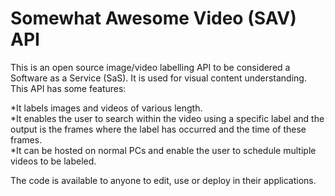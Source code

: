 # Somewhat Awesome Video (SAV) API
This is an open source image/video labelling API to be considered a Software as a Service (SaS). It is used for visual content understanding. This API has some features:   

*It labels images and videos of various length.   
*It enables the user to search within the video using a specific label and the output is the frames where the label has occurred and the time of these frames.  
*It can be hosted on normal PCs and enable the user to schedule multiple videos to be labeled.  

The code is available to anyone to edit, use or deploy in their applications.
